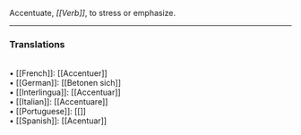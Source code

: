 Accentuate, <i>[[Verb]]</i>, to stress or emphasize. 
<HR> <P> <H3>Translations</H3>
<BR>• [[French]]: [[Accentuer]]
<BR>• [[German]]: [[Betonen sich]]
<BR>• [[Interlingua]]: [[Accentuar]]
<BR>• [[Italian]]: [[Accentuare]]
<BR>• [[Portuguese]]: [[]]
<BR>• [[Spanish]]: [[Acentuar]]
<BR>